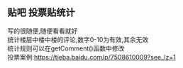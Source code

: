 ## 贴吧 投票贴统计  
 写的很随便,随便看看就好  
 统计楼层中楼中楼的评论,数字0-10为有效,其余无效   
 统计规则可以在getComment()函数中修改  
 投票案例:https://tieba.baidu.com/p/7508610009?see_lz=1  
  